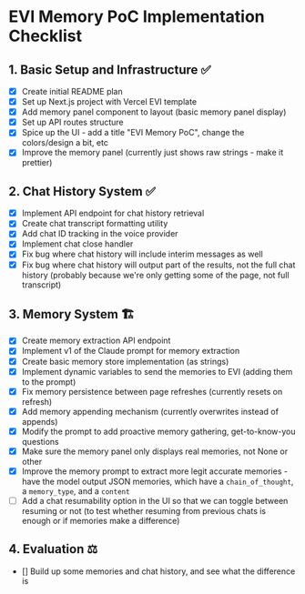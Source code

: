 # EVI Memory PoC Implementation Checklist

## 1. Basic Setup and Infrastructure ✅

- [x] Create initial README plan
- [x] Set up Next.js project with Vercel EVI template
- [x] Add memory panel component to layout (basic memory panel display)
- [x] Set up API routes structure
- [x] Spice up the UI - add a title "EVI Memory PoC", change the colors/design a bit, etc
- [x] Improve the memory panel (currently just shows raw strings - make it prettier)

## 2. Chat History System ✅

- [x] Implement API endpoint for chat history retrieval
- [x] Create chat transcript formatting utility
- [x] Add chat ID tracking in the voice provider
- [x] Implement chat close handler
- [x] Fix bug where chat history will include interim messages as well
- [x] Fix bug where chat history will output part of the results, not the full chat history (probably because we're only getting some of the page, not full transcript)

## 3. Memory System 🏗️

- [x] Create memory extraction API endpoint
- [x] Implement v1 of the Claude prompt for memory extraction
- [x] Create basic memory store implementation (as strings)
- [x] Implement dynamic variables to send the memories to EVI (adding them to the prompt)
- [x] Fix memory persistence between page refreshes (currently resets on refresh)
- [x] Add memory appending mechanism (currently overwrites instead of appends)
- [x] Modify the prompt to add proactive memory gathering, get-to-know-you questions
- [x] Make sure the memory panel only displays real memories, not None or other
- [x] Improve the memory prompt to extract more legit accurate memories - have the model output JSON memories, which have a `chain_of_thought`, a `memory_type`, and a `content`
- [ ] Add a chat resumability option in the UI so that we can toggle between resuming or not (to test whether resuming from previous chats is enough or if memories make a difference)

## 4. Evaluation ⚖️

- [] Build up some memories and chat history, and see what the difference is